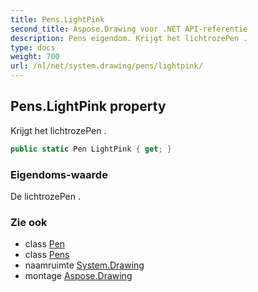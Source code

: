 ```yaml
---
title: Pens.LightPink
second_title: Aspose.Drawing voor .NET API-referentie
description: Pens eigendom. Krijgt het lichtrozePen .
type: docs
weight: 700
url: /nl/net/system.drawing/pens/lightpink/
---
```

## Pens.LightPink property

Krijgt het lichtrozePen .

```csharp
public static Pen LightPink { get; }
```

### Eigendoms-waarde

De lichtrozePen .

### Zie ook

* class [Pen](../../pen/)
* class [Pens](../)
* naamruimte [System.Drawing](../../pens/)
* montage [Aspose.Drawing](../../../)


